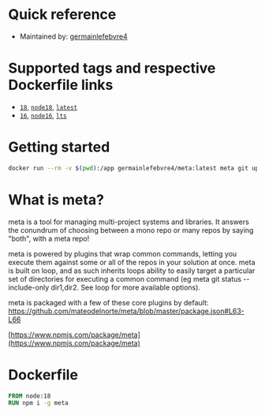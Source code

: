 # Quick reference

* Maintained by: 
  [germainlefebvre4](https://github.com/germainlefebvre4)


# Supported tags and respective Dockerfile links

* [`18`](https://github.com/germainlefebvre4/meta-docker/blob/main/Dockerfile-node18), [`node18`](https://github.com/germainlefebvre4/meta-docker/blob/main/Dockerfile-node18), [`latest`](https://github.com/germainlefebvre4/meta-docker/blob/main/Dockerfile-node18)
* [`16`](https://github.com/germainlefebvre4/meta-docker/blob/main/Dockerfile-node16), [`node16`](https://github.com/germainlefebvre4/meta-docker/blob/main/Dockerfile-node16), [`lts`](https://github.com/germainlefebvre4/meta-docker/blob/main/Dockerfile-node16)


# Getting started

```bash
docker run --rm -v $(pwd):/app germainlefebvre4/meta:latest meta git update
```


# What is meta?

meta is a tool for managing multi-project systems and libraries. It answers the conundrum of choosing between a mono repo or many repos by saying "both", with a meta repo!

meta is powered by plugins that wrap common commands, letting you execute them against some or all of the repos in your solution at once. meta is built on loop, and as such inherits loops ability to easily target a particular set of directories for executing a common command (eg meta git status --include-only dir1,dir2. See loop for more available options).

meta is packaged with a few of these core plugins by default: https://github.com/mateodelnorte/meta/blob/master/package.json#L63-L66


[https://www.npmjs.com/package/meta](https://www.npmjs.com/package/meta)


# Dockerfile

```Dockerfile
FROM node:18
RUN npm i -g meta
```

